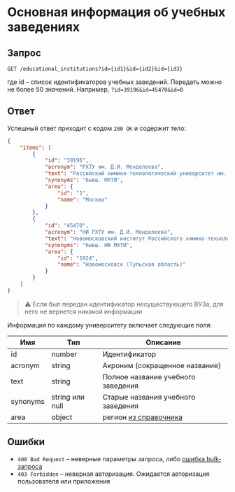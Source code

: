 # Основная информация об учебных заведениях

## Запрос

```
GET /educational_institutions?id={id1}&id={id2}&id={id3}
```

где id – список идентификаторов учебных заведений. Передать можно не более 50 значений.
Например, `?id=39196&id=45470&id=0`

## Ответ

Успешный ответ приходит с кодом `200 OK` и содержит тело:

```json
{
    "items": [
        {
            "id": "39196",
            "acronym": "РХТУ им. Д.И. Менделеева",
            "text": "Российский химико-технологический университет им. Д.И. Менделеева, Москва",
            "synonyms": "бывш. МХТИ",
            "area": {
                "id": "1",
                "name": "Москва"
            }
        },
        {
            "id": "45470",
            "acronym": "НИ РХТУ им. Д.И. Менделеева",
            "text": "Новомосковский институт Российского химико-технологического университета  им. Д.И. Менделеева, Новомосковск (Тульская область)",
            "synonyms": "бывш. НФ МХТИ",
            "area": {
                "id": "1924",
                "name": "Новомосковск (Тульская область)"
            }
        }
    ]
}
```
 
> :warning: Если был передан идентификатор несуществующего ВУЗа, для него не вернется никакой информации

Информация по каждому университету включает следующие поля:

Имя | Тип | Описание
--- | ------------ | --------
id | number | Идентификатор
acronym | string | Акроним (сокращенное название)
text | string | Полное название учебного заведения
synonyms | string или null | Старые названия учебного заведения 
area | object | регион [из справочника](areas.md)

## Ошибки

* `400 Bad Request` – неверные параметры запроса, либо [ошибка bulk-запроса](errors.md#bulk-request)
* `403 Forbidden` – неверная авторизация. Ожидается авторизация пользователя или приложения